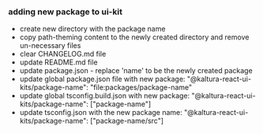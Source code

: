 ### adding new package to ui-kit
* create new directory with the package name
* copy path-theming content to the newly created directory and remove un-necessary files
 * clear CHANGELOG.md file
 * update README.md file
 * update package.json - replace 'name' to be the newly created package
* update global package.json file with new package:
      "@kaltura-react-ui-kits/package-name": "file:packages/package-name"
* update global tsconfig.build.json with new package:
      "@kaltura-react-ui-kits/package-name": \["package-name"\]
* update tsconfig.json with the new package name:
      "@kaltura-react-ui-kits/package-name": \["package-name/src"\]




